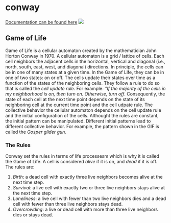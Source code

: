 # conway
[Documentation can be found here](https://julepcode.com/build_doc.html?doc=conway_(Python)******QrmC2sBY15SJWepMyOOyJxOcrHy2)
![](https://upload.wikimedia.org/wikipedia/commons/e/e5/Gospers_glider_gun.gif)

## Game of Life 
Game of Life is a cellular automaton created by the mathematician John Horton Conway in 1970. A cellular automaton is a grid / lattice of cells. Each cell neighbors  the adjacent cells in the horizontal, vertical and diagonal (i.e., north, south, east, west, and diagonal) directions. In principle, the cells can be in one of many states at a given time. In the Game of Life, they can be in one of two states: on or off. The cells update their states over time as a function of the states of the neighboring cells. They follow a rule to do so that is called the _cell update rule_. For example: _"If the majority of the cells in my neighborhood is on, then turn on. Otherwise, turn off_. Consequently, the state of each cell at the next time point depends on the state of its neighboring cell at the current time point and the cell udpate rule. The collective behavior the cellular automaton depends on the cell update rule and the initial configuration of the cells. Althought the rules are constant, the initial pattern can be manipulated. Different initial patterns lead to different collective behavior. For example, the pattern shown in the GIF is called the _Gosper glider gun_.

### The Rules 
Conway set the rules in terms of life processesm which is why it is called the Game of Life. 
A cell is considered _alive_ if it is on, and _dead_ if it is off. The rules are: 
1. _Birth_: a dead cell with exactly three live neighbors becomes alive at the next time step. 
2. _Survival_: a live cell with exactly two or three live neighbors stays alive at the next time step. 
3. _Loneliness_: a live cell with fewer than two live neighbors dies and a dead cell with fewer than three live neighbors stays dead. 
4. _Overcrowding_: a live or dead cell with more than three live neighbors dies or stays dead. 
